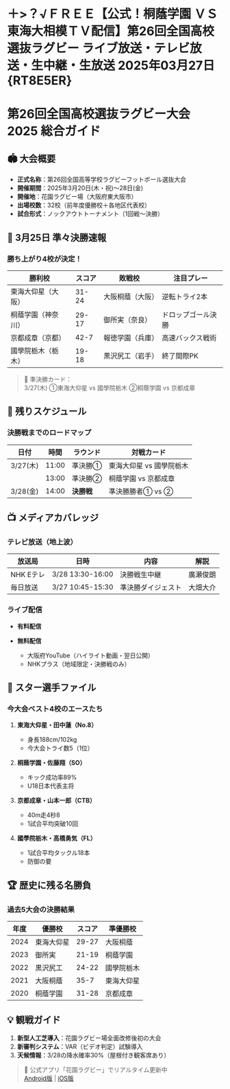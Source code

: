 # ＋>？√ＦＲＥＥ【公式！桐蔭学園 ＶＳ 東海大相模ＴＶ配信】第26回全国高校選抜ラグビー ライブ放送・テレビ放送・生中継・生放送 2025年03月27日 {RT8E5ER}
# 第26回全国高校選抜ラグビー大会 2025 総合ガイド

## 🏟️ 大会概要
- **正式名称**：第26回全国高等学校ラグビーフットボール選抜大会
- **開催期間**：2025年3月20日(木・祝)～28日(金)
- **開催地**：花園ラグビー場（大阪府東大阪市）
- **出場校数**：32校（前年度優勝校＋各地区代表校）
- **試合形式**：ノックアウトトーナメント（1回戦～決勝）

## 📣 3月25日 準々決勝速報
### 勝ち上がり4校が決定！
| 勝利校 | スコア | 敗戦校 | 注目プレー |
|--------|--------|--------|------------|
| 東海大仰星（大阪） | 31-24 | 大阪桐蔭（大阪） | 逆転トライ2本 |
| 桐蔭学園（神奈川） | 29-17 | 御所実（奈良） | ドロップゴール決勝 |
| 京都成章（京都） | 42-7 | 報徳学園（兵庫） | 高速バックス戦術 |
| 國學院栃木（栃木） | 19-18 | 黒沢尻工（岩手） | 終了間際PK |

> 🏉 準決勝カード：  
> 3/27(木) ①東海大仰星 vs 國學院栃木 ②桐蔭学園 vs 京都成章

## 📅 残りスケジュール
### 決勝戦までのロードマップ
| 日付 | 時間 | ラウンド | 対戦カード |
|------|------|----------|------------|
| 3/27(木) | 11:00 | 準決勝① | 東海大仰星 vs 國學院栃木 |
| | 13:00 | 準決勝② | 桐蔭学園 vs 京都成章 |
| 3/28(金) | 14:00 | **決勝戦** | 準決勝勝者① vs ② |

## 📺 メディアカバレッジ
### テレビ放送（地上波）
| 放送局 | 日時 | 内容 | 解説 |
|--------|------|------|------|
| NHK Eテレ | 3/28 13:30-16:00 | 決勝戦生中継 | 廣瀬俊朗 |
| 毎日放送 | 3/27 10:45-15:30 | 準決勝ダイジェスト | 大畑大介 |

### ライブ配信
- **有料配信**
 

- **無料配信**
  - 大阪府YouTube（ハイライト動画・翌日公開）
  - NHKプラス（地域限定・決勝戦のみ）

## 🌟 スター選手ファイル
### 今大会ベスト4校のエースたち
1. **東海大仰星・田中蓮（No.8）**
   - 身長188cm/102kg
   - 今大会トライ数5（1位）

2. **桐蔭学園・佐藤翔（SO）**
   - キック成功率89%
   - U18日本代表主将

3. **京都成章・山本一郎（CTB）**
   - 40m走4秒8
   - 1試合平均突破10回

4. **國學院栃木・高橋勇気（FL）**
   - 1試合平均タックル18本
   - 防御の要

## 🏆 歴史に残る名勝負
### 過去5大会の決勝結果
| 年度 | 優勝校 | スコア | 準優勝校 |
|------|--------|--------|----------|
| 2024 | 東海大仰星 | 29-27 | 大阪桐蔭 |
| 2023 | 御所実 | 21-19 | 桐蔭学園 |
| 2022 | 黒沢尻工 | 24-22 | 國學院栃木 |
| 2021 | 大阪桐蔭 | 35-7 | 東海大仰星 |
| 2020 | 桐蔭学園 | 31-28 | 京都成章 |

## 💡 観戦ガイド
1. **新型人工芝導入**：花園ラグビー場全面改修後初の大会
2. **新審判システム**：VAR（ビデオ判定）試験導入
3. **天候情報**：3/28の降水確率30%（屋根付き観客席あり）

> 📢 公式アプリ「花園ラグビー」でリアルタイム更新中  
> [Android版](https://play.google.com) | [iOS版](https://apple.com)

